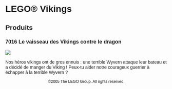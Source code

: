<div style="font-family: Helvetica, sans-serif;">
<h1>LEGO® Vikings</h1>
<h2>Produits</h2>
<h3 style="font-weight: bold;">
<span class="product_number">7016</span>
<span class="title">Le vaisseau des Vikings contre le dragon</span>
</h3>
<img src="https://www.lego.com/cdn/product-assets/product.img.pri/7016_prod.jpg" type="image/jpeg">
<p class="description">Nos héros vikings ont de gros ennuis : une terrible Wyvern attaque leur bateau et a décidé de manger du Viking ! Peux-tu aider notre courageux guerrier à échapper à la terrible Wyvern ?</p>
<p class="footer" style="font-size: 12px; text-align: center;">©2005 The LEGO Group. All rights reserved.</p>
</div>
